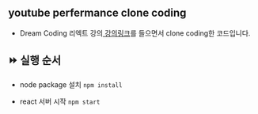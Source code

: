 ## youtube perfermance clone coding
- Dream Coding 리엑트 강의[ 강의링크](https://academy.dream-coding.com/courses/react-basic)를 들으면서 clone coding한 코드입니다.


## ⏩ 실행 순서
- node package 설치
`npm install`

- react 서버 시작
`npm start`